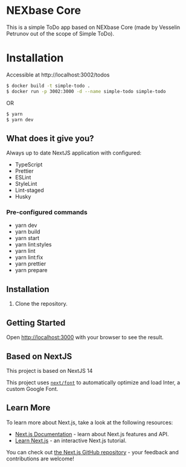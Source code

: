 # NEXbase Core

This is a simple ToDo app based on NEXbase Core (made by Vesselin Petrunov out of the scope of Simple ToDo).

# Installation

Accessible at http://localhost:3002/todos

```bash
$ docker build -t simple-todo .
$ docker run -p 3002:3000 -d --name simple-todo simple-todo
```

OR

```bash
$ yarn
$ yarn dev
```

## What does it give you?

Always up to date NextJS application with configured:

- TypeScript
- Prettier
- ESLint
- StyleLint
- Lint-staged
- Husky

### Pre-configured commands

- yarn dev
- yarn build
- yarn start
- yarn lint:styles
- yarn lint
- yarn lint:fix
- yarn prettier
- yarn prepare

## Installation

1. Clone the repository.

## Getting Started

Open [http://localhost:3000](http://localhost:3000) with your browser to see the result.

## Based on NextJS

This project is based on NextJS 14

This project uses [`next/font`](https://nextjs.org/docs/basic-features/font-optimization) to automatically optimize and load Inter, a custom Google Font.

## Learn More

To learn more about Next.js, take a look at the following resources:

- [Next.js Documentation](https://nextjs.org/docs) - learn about Next.js features and API.
- [Learn Next.js](https://nextjs.org/learn) - an interactive Next.js tutorial.

You can check out [the Next.js GitHub repository](https://github.com/vercel/next.js/) - your feedback and contributions are welcome!
